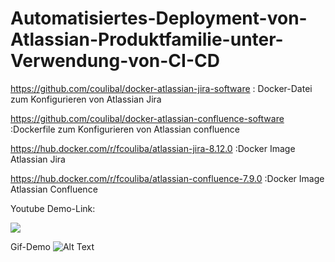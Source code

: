 # Automatisiertes-Deployment-von-Atlassian-Produktfamilie-unter-Verwendung-von-CI-CD


https://github.com/coulibal/docker-atlassian-jira-software : Docker-Datei zum Konfigurieren von Atlassian Jira

https://github.com/coulibal/docker-atlassian-confluence-software  :Dockerfile zum Konfigurieren von Atlassian confluence

https://hub.docker.com/r/fcouliba/atlassian-jira-8.12.0  :Docker Image Atlassian Jira

https://hub.docker.com/r/fcouliba/atlassian-confluence-7.9.0 :Docker Image Atlassian Confluence

Youtube Demo-Link:

[![](http://img.youtube.com/vi/NfuUtgSef3c/0.jpg)](http://www.youtube.com/watch?v=NfuUtgSef3c "")

Gif-Demo
![Alt Text](https://github.com/coulibal/Automatisiertes-Deployment-von-Atlassian-Produktfamilie-unter-Verwendung-von-CI-CD/blob/master/Demo/Demo.gif)


